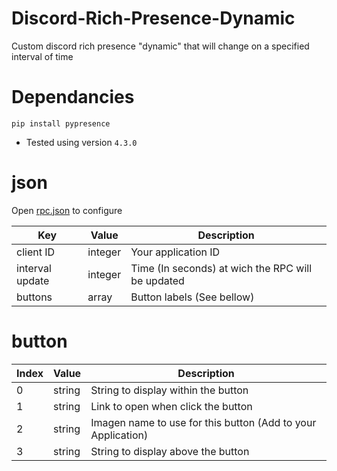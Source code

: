 # Discord-Rich-Presence-Dynamic
Custom discord rich presence "dynamic" that will change on a specified interval of time

# Dependancies

```
pip install pypresence
```

- Tested using version ``4.3.0``

# json

Open [rpc.json](rpc.json) to configure

| Key | Value | Description |
|---|---|---|
| client ID | integer | Your application ID |
| interval update | integer | Time (In seconds) at wich the RPC will be updated |
| buttons | array<array> | Button labels (See bellow) |

# button

| Index | Value | Description |
|---|---|---|
| 0 | string | String to display within the button |
| 1 | string | Link to open when click the button |
| 2 | string | Imagen name to use for this button (Add to your Application) |
| 3 | string | String to display above the button |
